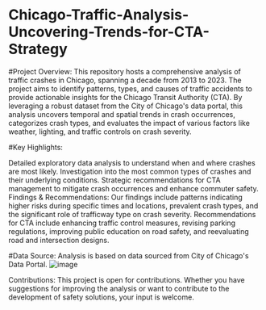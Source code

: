 # Chicago-Traffic-Analysis-Uncovering-Trends-for-CTA-Strategy
#Project Overview:
This repository hosts a comprehensive analysis of traffic crashes in Chicago, spanning a decade from 2013 to 2023. The project aims to identify patterns, types, and causes of traffic accidents to provide actionable insights for the Chicago Transit Authority (CTA). By leveraging a robust dataset from the City of Chicago's data portal, this analysis uncovers temporal and spatial trends in crash occurrences, categorizes crash types, and evaluates the impact of various factors like weather, lighting, and traffic controls on crash severity.

#Key Highlights:

Detailed exploratory data analysis to understand when and where crashes are most likely.
Investigation into the most common types of crashes and their underlying conditions.
Strategic recommendations for CTA management to mitigate crash occurrences and enhance commuter safety.
Findings & Recommendations:
Our findings include patterns indicating higher risks during specific times and locations, prevalent crash types, and the significant role of trafficway type on crash severity. Recommendations for CTA include enhancing traffic control measures, revising parking regulations, improving public education on road safety, and reevaluating road and intersection designs.

#Data Source:
Analysis is based on data sourced from City of Chicago's Data Portal.
![image](https://github.com/himamshukc96/Chicago-Traffic-Analysis-Uncovering-Trends-for-CTA-Strategy/assets/93494860/836366de-ce38-4b4b-ac43-717d5ee71db5)


Contributions:
This project is open for contributions. Whether you have suggestions for improving the analysis or want to contribute to the development of safety solutions, your input is welcome.
